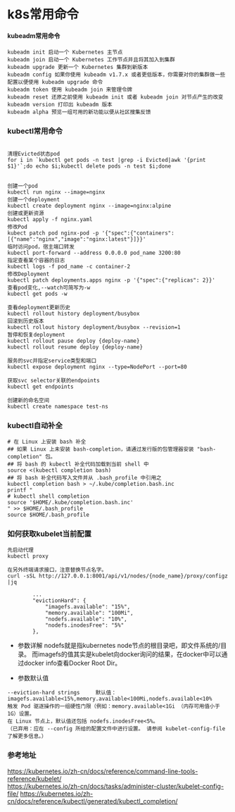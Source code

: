 # k8s常用命令

#### kubeadm常用命令
```
kubeadm init 启动一个 Kubernetes 主节点
kubeadm join 启动一个 Kubernetes 工作节点并且将其加入到集群
kubeadm upgrade 更新一个 Kubernetes 集群到新版本
kubeadm config 如果你使用 kubeadm v1.7.x 或者更低版本，你需要对你的集群做一些配置以便使用 kubeadm upgrade 命令
kubeadm token 使用 kubeadm join 来管理令牌
kubeadm reset 还原之前使用 kubeadm init 或者 kubeadm join 对节点产生的改变
kubeadm version 打印出 kubeadm 版本
kubeadm alpha 预览一组可用的新功能以便从社区搜集反馈

```

### kubectl常用命令
```

清理Evicted状态pod
for i in `kubectl get pods -n test |grep -i Evicted|awk '{print $1}'`;do echo $i;kubectl delete pods -n test $i;done


创建一个pod
kubectl run nginx --image=nginx
创建一个deployment
kubectl create deployment nginx --image=nginx:alpine
创建或更新资源
kubectl apply -f nginx.yaml
修改Pod
kubect patch pod nginx-pod -p '{"spec":{"containers":[{"name":"nginx","image":"nginx:latest"}]}}'
临时访问pod，宿主端口转发
kubectl port-forward --address 0.0.0.0 pod_name 3200:80
指定查看某个容器的日志
kubectl logs -f pod_name -c container-2
修改Deployment
kubectl patch deployments.apps nginx -p '{"spec":{"replicas": 2}}'
查看pod变化,--watch可简写为-w
kubectl get pods -w

查看deployment更新历史
kubectl rollout history deployment/busybox
回滚到历史版本
kubectl rollout history deployment/busybox --revision=1
暂停和恢复deployment
kubectl rollout pause deploy {deploy-name}
kubectl rollout resume deploy {deploy-name}

服务的svc并指定service类型和端口
kubectl expose deployment nginx --type=NodePort --port=80

获取svc selector关联的endpoints
kubectl get endpoints

创建新的命名空间
kubectl create namespace test-ns
```



### kubectl自动补全
```
# 在 Linux 上安装 bash 补全
## 如果 Linux 上未安装 bash-completion，请通过发行版的包管理器安装 "bash-completion" 包。
## 将 bash 的 kubectl 补全代码加载到当前 shell 中
source <(kubectl completion bash)
## 将 bash 补全代码写入文件并从 .bash_profile 中引用之
kubectl completion bash > ~/.kube/completion.bash.inc
printf "
# kubectl shell completion
source '$HOME/.kube/completion.bash.inc'
" >> $HOME/.bash_profile
source $HOME/.bash_profile
```




### 如何获取kubelet当前配置
```
先启动代理
kubectl proxy

在另外终端请求接口，注意替换节点名字。
curl -sSL http://127.0.0.1:8001/api/v1/nodes/{node_name}/proxy/configz |jq

        ...
        "evictionHard": {
            "imagefs.available": "15%",
            "memory.available": "100Mi",
            "nodefs.available": "10%",
            "nodefs.inodesFree": "5%"
        },
```
- 参数详解
nodefs就是指kubernetes node节点的根目录吧，即文件系统的/目录。
而imagefs的值其实是kubelet向docker询问的结果，在docker中可以通过docker info查看Docker Root Dir。

- 参数默认值
```
--eviction-hard strings     默认值：imagefs.available<15%,memory.available<100Mi,nodefs.available<10%
触发 Pod 驱逐操作的一组硬性门限（例如：memory.available<1Gi （内存可用值小于 1G）设置。
在 Linux 节点上，默认值还包括 nodefs.inodesFree<5%。
（已弃用：应在 --config 所给的配置文件中进行设置。 请参阅 kubelet-config-file 了解更多信息。）
```

### 参考地址
https://kubernetes.io/zh-cn/docs/reference/command-line-tools-reference/kubelet/ <br/>
https://kubernetes.io/zh-cn/docs/tasks/administer-cluster/kubelet-config-file/
https://kubernetes.io/zh-cn/docs/reference/kubectl/generated/kubectl_completion/